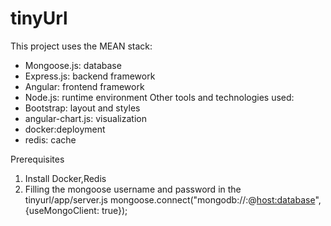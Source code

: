 # tinyUrl
This project uses the MEAN stack:
* Mongoose.js: database
* Express.js: backend framework
* Angular: frontend framework
* Node.js: runtime environment
Other tools and technologies used:
* Bootstrap: layout and styles
* angular-chart.js: visualization
* docker:deployment
* redis: cache

Prerequisites

1. Install Docker,Redis
2. Filling the mongoose username and password in the tinyurl/app/server.js
mongoose.connect("mongodb://<username>:<password>@<host:database>", {useMongoClient: true});

